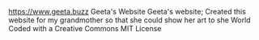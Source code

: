 https://www.geeta.buzz
Geeta's Website
Geeta's website; Created this website for my grandmother so that she could show her art to she World
Coded with a Creative Commons MIT License
